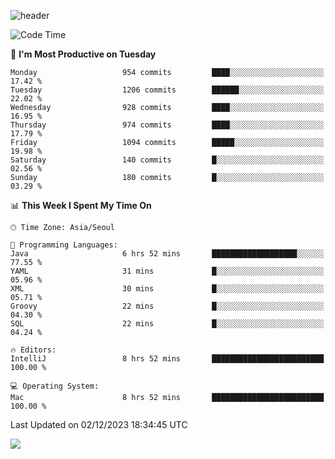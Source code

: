 ![header](https://capsule-render.vercel.app/api?type=Egg&color=timeAuto&height=300&section=header&text=PoPo&fontSize=90&animation=fadeIn)

  <!--START_SECTION:waka-->
![Code Time](http://img.shields.io/badge/Code%20Time-1%2C282%20hrs%202%20mins-blue)

📅 **I'm Most Productive on Tuesday** 

```text
Monday                   954 commits         ████░░░░░░░░░░░░░░░░░░░░░   17.42 % 
Tuesday                  1206 commits        ██████░░░░░░░░░░░░░░░░░░░   22.02 % 
Wednesday                928 commits         ████░░░░░░░░░░░░░░░░░░░░░   16.95 % 
Thursday                 974 commits         ████░░░░░░░░░░░░░░░░░░░░░   17.79 % 
Friday                   1094 commits        █████░░░░░░░░░░░░░░░░░░░░   19.98 % 
Saturday                 140 commits         █░░░░░░░░░░░░░░░░░░░░░░░░   02.56 % 
Sunday                   180 commits         █░░░░░░░░░░░░░░░░░░░░░░░░   03.29 % 
```


📊 **This Week I Spent My Time On** 

```text
🕑︎ Time Zone: Asia/Seoul

💬 Programming Languages: 
Java                     6 hrs 52 mins       ███████████████████░░░░░░   77.55 % 
YAML                     31 mins             █░░░░░░░░░░░░░░░░░░░░░░░░   05.96 % 
XML                      30 mins             █░░░░░░░░░░░░░░░░░░░░░░░░   05.71 % 
Groovy                   22 mins             █░░░░░░░░░░░░░░░░░░░░░░░░   04.30 % 
SQL                      22 mins             █░░░░░░░░░░░░░░░░░░░░░░░░   04.24 % 

🔥 Editors: 
IntelliJ                 8 hrs 52 mins       █████████████████████████   100.00 % 

💻 Operating System: 
Mac                      8 hrs 52 mins       █████████████████████████   100.00 % 
```


 Last Updated on 02/12/2023 18:34:45 UTC
<!--END_SECTION:waka-->



<img src="https://capsule-render.vercel.app/api?type=Egg&color=timeAuto&height=300&section=footer&text=PoPo&fontSize=90&animation=fadeIn&reversal=true" />
